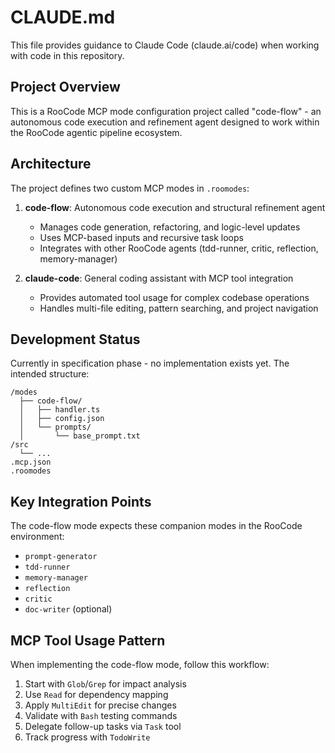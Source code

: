# CLAUDE.md

This file provides guidance to Claude Code (claude.ai/code) when working with code in this repository.

## Project Overview

This is a RooCode MCP mode configuration project called "code-flow" - an autonomous code execution and refinement agent designed to work within the RooCode agentic pipeline ecosystem.

## Architecture

The project defines two custom MCP modes in `.roomodes`:

1. **code-flow**: Autonomous code execution and structural refinement agent
   - Manages code generation, refactoring, and logic-level updates
   - Uses MCP-based inputs and recursive task loops
   - Integrates with other RooCode agents (tdd-runner, critic, reflection, memory-manager)

2. **claude-code**: General coding assistant with MCP tool integration
   - Provides automated tool usage for complex codebase operations
   - Handles multi-file editing, pattern searching, and project navigation

## Development Status

Currently in specification phase - no implementation exists yet. The intended structure:
```
/modes
  ├── code-flow/
  │   ├── handler.ts
  │   ├── config.json
  │   └── prompts/
  │       └── base_prompt.txt
/src
  └── ...
.mcp.json
.roomodes
```

## Key Integration Points

The code-flow mode expects these companion modes in the RooCode environment:
- `prompt-generator`
- `tdd-runner`
- `memory-manager`
- `reflection`
- `critic`
- `doc-writer` (optional)

## MCP Tool Usage Pattern

When implementing the code-flow mode, follow this workflow:
1. Start with `Glob`/`Grep` for impact analysis
2. Use `Read` for dependency mapping
3. Apply `MultiEdit` for precise changes
4. Validate with `Bash` testing commands
5. Delegate follow-up tasks via `Task` tool
6. Track progress with `TodoWrite`